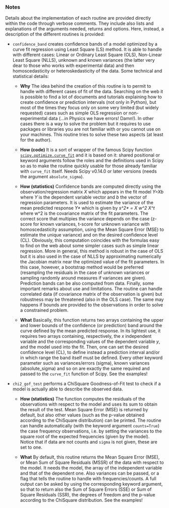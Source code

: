 ### Notes
Details about the implementation of each routine are provided directly within the code through verbose comments. They include also lists and explanations of the arguments needed, returns and options. Here, instead, a description of the different routines is provided:


* `confidence_band` creates confidence bands of a model optimized by a curve fit regression using Least Square (LS) method. It is able to handle with different cases: Linear or Ordinary Least Square (OLS), Non-Linear Least Square (NLLS), unknown and known variances (the latter very dear to those who works with experimental data) and then homoscedasticity or heteroskedasticity of the data. Some technical and statistical details:

  * **Why** The idea behind the creation of this routine is to permit to handle with different cases of fit of the data. Searching on the web it is possible to find a lot of documents and tutorials explaining how to create confidence or prediction intervals (not only in Python), but most of the times they focus only on some very limited (but widely requested) cases such as simple OLS regression or non-experimental data (...in Physics we have errors! Damn!). In other cases there is a way to solve the problem but it requires to use packages or libraries you are not familiar with or you cannot use on your machines. This routine tries to solve these two aspects (at least for the author).

  * **How (code)** It is a sort of wrapper of the famous Scipy function [`scipy.optimize.curve_fit`](https://docs.scipy.org/doc/scipy/reference/generated/scipy.optimize.curve_fit.html) and it is based on it: shared positional or keyword arguments follow the roles and the definitions used in Scipy so as to make the routine quickly usable for those already familiar with `curve_fit` itself. Needs Scipy v0.14.0 or later versions (needs the argument `absolute_sigma`).

  * **How (statistics)** Confidence bands are computed directly using the observation/regression matrix _X_ which appears in the fit model _Y=Xb_ where _Y_ is the dependent variable vector and _b_ the vector of regression parameters. It is used to estimate the variance of the mean predicted response _Y*_ which is given by _s^2* = X w^2 X^t_ where w^2 is the covariance matrix of the fit parameters. The correct score that multipies the variance depends on the case (z-score for known variances, t-score for unknown variance with homoscedasticity assumption, using the Mean Square Error (MSE) to estimate the unique variance) and on the desired confidence level (CL). Obviously, this computation coincides with the formulas easy to find on the web about some simpler cases such as simple linear regression. More in general, this method is robust in the case of OLS but it is also used in the case of NLLS by approximating numerically the Jacobian matrix near the optimized value of the fit parameters. In this case, however, a bootstrap method would be preferred (resampling the residuals in the case of unknown variances or sampling randomly around measures if variances are given). Prediction bands can be also computed from data. Finally, some important remarks about use and limitations. The routine can handle correlated data (if covariance matrix of the observation is given) but robustness may be threatened (also in the OLS case). The same may happens if bounds are provided to the observations in order to solve a constrained problem.

  * **What** Basically, this function returns two arrays containing the upper and lower bounds of the confidence (or prediction) band around the curve defined by the mean predicted response. In its lightest use, it requires two arrays containing, respectively, the _x_ independent variable and the corresponding values of the dependent variable _y_, and the model used into the fit. Then, one can set the desired confidence level (CL), to define instead a prediction interval and/or in which range the band itself must be defined. Every other keyword parameter such as variances/errors (sigma), known variances (absolute_sigma) and so on are exactly the same required and passed to the `curve_fit` function of Scipy. See the examples!




* `chi2_gof_test` performs a ChiSquare Goodness-of-Fit test to check if a model is actually able to describe the observed data.

  * **How (statistics)** The function computes the residuals of the observations with respect to the model and uses its sum to obtain the result of the test. Mean Square Error (MSE) is returned by default, but also other values (such as the p-value obtained according to the ChiSquare distribution) can be printed. The routine can handle automatically (with the keyword argument `counts=True`) the case frequency observations, i.e. by setting the variances to the square root of the expected frequencies (given by the model). Notice that if data are not counts and `sigma` is not given, these are set to one.

  * **What** By default, this routine returns the Mean Square Error (MSE), or Mean Sum of Square Residuals (MSSR) of the data with respect to the model. It needs the model, the array of the independent variable and that of the dependent one. Also variances can be passed, or a flag that tells the routine to handle with frequencies/counts. A full output can be asked by using the corresponding keyword argument, so that to return also the Sum of Square Errors (SSE) or Sum of Square Residuals (SSR), the degrees of freedom and the p-value according to the ChiSquare distribution. See the examples!
